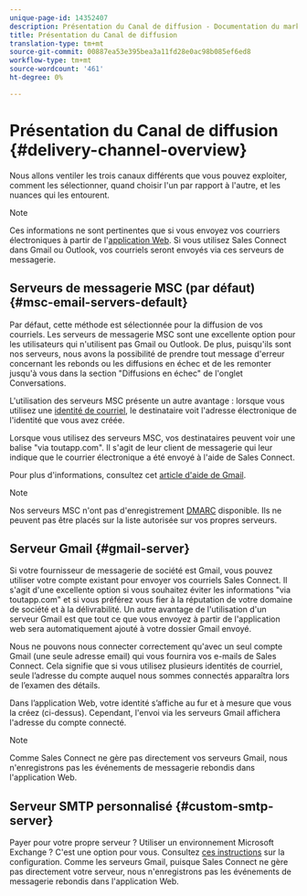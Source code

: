```yaml
---
unique-page-id: 14352407
description: Présentation du Canal de diffusion - Documentation du marketing - Documentation du produit
title: Présentation du Canal de diffusion
translation-type: tm+mt
source-git-commit: 00887ea53e395bea3a11fd28e0ac98b085ef6ed8
workflow-type: tm+mt
source-wordcount: '461'
ht-degree: 0%

---
```



# Présentation du Canal de diffusion {#delivery-channel-overview}

Nous allons ventiler les trois canaux différents que vous pouvez exploiter, comment les sélectionner, quand choisir l&#39;un par rapport à l&#39;autre, et les nuances qui les entourent.

>[!NOTE]
>
>Ces informations ne sont pertinentes que si vous envoyez vos courriers électroniques à partir de l&#39;[application Web](http://toutapp.com/login). Si vous utilisez Sales Connect dans Gmail ou Outlook, vos courriels seront envoyés via ces serveurs de messagerie.

## Serveurs de messagerie MSC (par défaut) {#msc-email-servers-default}

Par défaut, cette méthode est sélectionnée pour la diffusion de vos courriels. Les serveurs de messagerie MSC sont une excellente option pour les utilisateurs qui n&#39;utilisent pas Gmail ou Outlook. De plus, puisqu&#39;ils sont nos serveurs, nous avons la possibilité de prendre tout message d&#39;erreur concernant les rebonds ou les diffusions en échec et de les remonter jusqu&#39;à vous dans la section &quot;Diffusions en échec&quot; de l&#39;onglet Conversations.

L&#39;utilisation des serveurs MSC présente un autre avantage : lorsque vous utilisez une [identité de courriel](https://help.toutapp.com/hc/en-us/articles/215371427), le destinataire voit l&#39;adresse électronique de l&#39;identité que vous avez créée.

Lorsque vous utilisez des serveurs MSC, vos destinataires peuvent voir une balise &quot;via toutapp.com&quot;. Il s&#39;agit de leur client de messagerie qui leur indique que le courrier électronique a été envoyé à l&#39;aide de Sales Connect.

Pour plus d&#39;informations, consultez cet [article d&#39;aide de Gmail](https://support.google.com/mail/answer/1311182?hl=en).

>[!NOTE]
>
>Nos serveurs MSC n&#39;ont pas d&#39;enregistrement [DMARC](https://dmarc.org/) disponible. Ils ne peuvent pas être placés sur la liste autorisée sur vos propres serveurs.

## Serveur Gmail {#gmail-server}

Si votre fournisseur de messagerie de société est Gmail, vous pouvez utiliser votre compte existant pour envoyer vos courriels Sales Connect. Il s&#39;agit d&#39;une excellente option si vous souhaitez éviter les informations &quot;via toutapp.com&quot; et si vous préférez vous fier à la réputation de votre domaine de société et à la délivrabilité. Un autre avantage de l&#39;utilisation d&#39;un serveur Gmail est que tout ce que vous envoyez à partir de l&#39;application web sera automatiquement ajouté à votre dossier Gmail envoyé.

Nous ne pouvons nous connecter correctement qu&#39;avec un seul compte Gmail (une seule adresse email) qui vous fournira vos e-mails de Sales Connect. Cela signifie que si vous utilisez plusieurs identités de courriel, seule l’adresse du compte auquel nous sommes connectés apparaîtra lors de l’examen des détails.

Dans l’application Web, votre identité s’affiche au fur et à mesure que vous la créez (ci-dessus). Cependant, l&#39;envoi via les serveurs Gmail affichera l&#39;adresse du compte connecté.

>[!NOTE]
>
>Comme Sales Connect ne gère pas directement vos serveurs Gmail, nous n&#39;enregistrons pas les événements de messagerie rebondis dans l&#39;application Web.

## Serveur SMTP personnalisé {#custom-smtp-server}

Payer pour votre propre serveur ? Utiliser un environnement Microsoft Exchange ? C&#39;est une option pour vous. Consultez [ces instructions](http://docs.marketo.com/x/zYTS) sur la configuration. Comme les serveurs Gmail, puisque Sales Connect ne gère pas directement votre serveur, nous n&#39;enregistrons pas les événements de messagerie rebondis dans l&#39;application Web.

